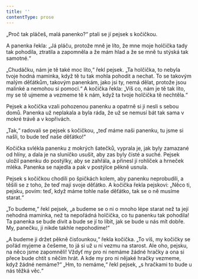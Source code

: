 ```yaml
---
title: ''
contentType: prose
---
```


<section>

„Proč tak pláčeš, malá panenko?“ ptali se jí pejsek s kočičkou.

A panenka řekla: „Já pláču, protože mně je líto, že mne moje holčička tady tak pohodila, ztratila a zapomněla a že mám hlad a že se mně tu stýská tak samotné.“

„Chudáčku, nám je tě také moc líto,“ řekl pejsek. „Ta holčička, to nebyla tvoje hodná maminka, když tě tu tak mohla pohodit a nechat. To se takovým malým děťátkům, takovým panenkám, jako jsi ty, nemá dělat, protože jsou malinké a nemohou si pomoci.“ A kočička řekla: „Víš co, nám je tě tak líto, my se tě ujmeme a vezmeme tě k nám, když ta tvoje holčička tě nechtěla.“

Pejsek a kočička vzali pohozenou panenku a opatrně si ji nesli s sebou domů. Panenka už neplakala a byla ráda, že už se nemusí bát tak sama v mokré trávě a v kopřivách.

„Tak,“ radovali se pejsek s kočičkou, „teď máme naši panenku, tu jsme si našli, to bude teď naše děťátko!“

Kočička svlékla panenku z mokrých šatečků, vyprala je, jak byly zamazané od hlíny, a dala je na sluníčko usušit, aby zas byly čisté a suché. Pejsek uložil panenku do postýlky, aby se zahřála, a přinesl jí rohlíček a hrneček mléka. Panenka se najedla a pak v postýlce pěkně usnula.

Pejsek s kočičkou chodili po špičkách kolem, aby panenku neprobudili, a těšili se z toho, že teď mají svoje děťátko. A kočička řekla pejskovi: „Něco ti, pejsku, povím: teď, když máme tohle naše děťátko, tak se o ně musíme starat.“

„To budeme,“ řekl pejsek, „a budeme se o ni o mnoho lépe starat než ta její nehodná maminka, než ta nepořádná holčička, co tu panenku tak pohodila! Ta panenka se bude divit a bude se jí to líbit, jak se bude u nás mít dobře. My, panečku, ji nikde takhle nepohodíme!“

„A budeme ji držet pěkně čisťounkou,“ řekla kočička. „To víš, my kočičky se pořád myjeme a češeme, to já si už u ní vezmu na starost. Ale oho, pejsku, na něco jsme zapomněli! Vždyť my pro ni nemáme žádné hračky a ona si přece bude chtít s něčím hrát. A kde my pro ni nějaké hračky vezmeme, když žádné nemáme?“ „Hm, to nemáme,“ řekl pejsek, „s hračkami to bude u nás těžká věc.“

</section>
